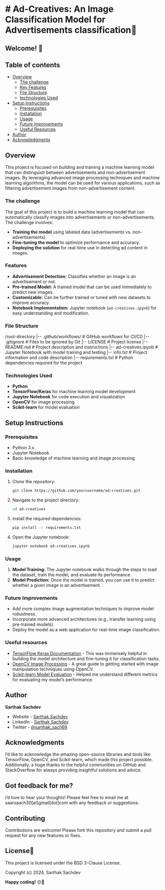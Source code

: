 # # Ad-Creatives: An Image Classification Model for Advertisements classification🤖

## Welcome! 👋

## Table of contents

- [Overview](#overview)
  - [The challenge](#the-challenge)
  - [Key Features](#features)
  - [File Structure](#file-structure)
  - [technologies Used](#technologies-used)
- [Setup Instructions](#setup-instructions)
  - [Prerequisites](#prerequisites)
  - [Installation](#installation)
  - [Usage](#usage)
  - [Future Improvements](#future-improvements)
  - [Useful Resources](#useful-resources)
- [Author](#author)
- [Acknowledgments](#acknowledgments)

## Overview
This project is focused on building and training a machine learning model that can distinguish between advertisements and non-advertisement images. By leveraging advanced image processing techniques and machine learning algorithms, the model can be used for various applications, such as filtering advertisement images from non-advertisement content.

### The challenge
The goal of this project is to build a machine learning model that can automatically classify images into advertisements or non-advertisements. The challenge involves:

- **Training the model** using labeled data (advertisements vs. non-advertisements).
- **Fine-tuning the model** to optimize performance and accuracy.
- **Deploying the solution** for real-time use in detecting ad content in images.

### Features
- **Advertisement Detection:** Classifies whether an image is an advertisement or not.
- **Pre-trained Model:** A trained model that can be used immediately to predict new images.
- **Customizable:** Can be further trained or tuned with new datasets to improve accuracy.
- **Notebook Implementation:** Jupyter notebook (`ad-creatives.ipynb`) for easy understanding and modification.

### File Structure
/root-directory
|-- .github/workflows/           # GitHub workflows for CI/CD
|-- .gitignore                   # Files to be ignored by Git
|-- LICENSE                      # Project license
|-- README.md                    # Project description and instructions
|-- ad-creatives.ipynb            # Jupyter Notebook with model training and testing
|-- info.txt                     # Project information and code description
|-- requirements.txt             # Python dependencies required for the project

### Technologies Used
- **Python**
- **TensorFlow/Keras** for machine learning model development
- **Jupyter Notebook** for code execution and visualization
- **OpenCV** for image processing
- **Scikit-learn** for model evaluation

## Setup Instructions

### Prerequisites
- Python 3.x
- Jupyter Notebook
- Basic knowledge of machine learning and image processing

### Installation

1. Clone the repository:
   ```bash
   git clone https://github.com/yourusername/ad-creatives.git
   ```
2. Navigate to the project directory:
   ```bash
   cd ad-creatives
   ```
3. Install the required dependencies:
   ```bash
   pip install -r requirements.txt
   ```
4. Open the Jupyter notebook:
   ```bash
   jupyter notebook ad-creatives.ipynb
   ```

### Usage
1. **Model Training:** The Jupyter notebook walks through the steps to load the dataset, train the model, and evaluate its performance.
2. **Model Prediction:** Once the model is trained, you can use it to predict whether a given image is an advertisement.

### Future Improvements
- Add more complex image augmentation techniques to improve model robustness.
- Incorporate more advanced architectures (e.g., transfer learning using pre-trained models).
- Deploy the model as a web application for real-time image classification.

### Useful resources

- [TensorFlow Keras Documentation](https://www.tensorflow.org/guide/keras) - This was immensely helpful in building the model architecture and fine-tuning it for classification tasks.
- [OpenCV Image Processing](https://docs.opencv.org/4.x/d6/d00/tutorial_py_root.html) - A great guide to getting started with image manipulation techniques using OpenCV.
- [Scikit-learn Model Evaluation](https://scikit-learn.org/stable/modules/model_evaluation.html) - Helped me understand different metrics for evaluating my model’s performance.

## Author

<b><strong>Sarthak Sachdev</strong></b>
- Website - [Sarthak Sachdev](https://itsmesarthak.netlify.app/)
- LinkedIn - [Sarthak Sachdev](https://www.linkedin.com/in/sarthak2004/)
- Twitter - [@sarthak_sach69](https://www.twitter.com/sarthak_sach69)

## Acknowledgments

I’d like to acknowledge the amazing open-source libraries and tools like TensorFlow, OpenCV, and Scikit-learn, which made this project possible. Additionally, a huge thanks to the helpful communities on GitHub and StackOverflow for always providing insightful solutions and advice.

## Got feedback for me?

I’d love to hear your thoughts! Please feel free to email me at saarsaach30[at]gmail[dot]com with any feedback or suggestions.

## Contributing
Contributions are welcome! Please fork this repository and submit a pull request for any new features or fixes.

## License📃
This project is licensed under the BSD 3-Clause License.

Copyright (c) 2024, Sarthak Sachdev

**Happy coding!** 😊🚀
